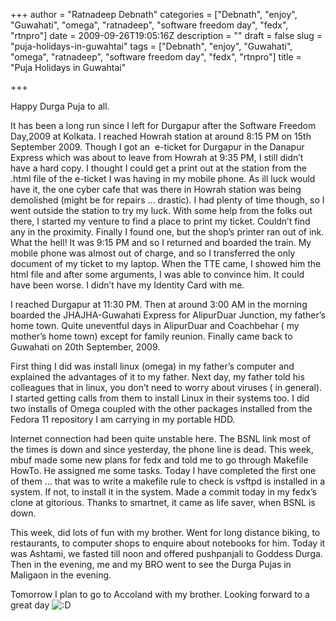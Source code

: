 +++
author = "Ratnadeep Debnath"
categories = ["Debnath", "enjoy", "Guwahati", "omega", "ratnadeep", "software freedom day", "fedx", "rtnpro"]
date = 2009-09-26T19:05:16Z
description = ""
draft = false
slug = "puja-holidays-in-guwahtai"
tags = ["Debnath", "enjoy", "Guwahati", "omega", "ratnadeep", "software freedom day", "fedx", "rtnpro"]
title = "Puja Holidays in Guwahtai"

+++


Happy Durga Puja to all.

It has been a long run since I left for Durgapur after the Software Freedom Day,2009 at Kolkata. I reached Howrah station at around 8:15 PM on 15th September 2009. Though I got an  e-ticket for Durgapur in the Danapur Express which was about to leave from Howrah at 9:35 PM, I still didn’t have a hard copy. I thought I could get a print out at the station from the .html file of the e-ticket I was having in my mobile phone. As ill luck would have it, the one cyber cafe that was there in Howrah station was being demolished (might be for repairs … drastic). I had plenty of time though, so I went outside the station to try my luck. With some help from the folks out there, I started my venture to find a place to print my ticket. Couldn’t find any in the proximity. Finally I found one, but the shop’s printer ran out of ink. What the hell! It was 9:15 PM and so I returned and boarded the train. My mobile phone was almost out of charge, and so I transferred the only document of my ticket to my laptop. When the TTE came, I showed him the html file and after some arguments, I was able to convince him. It could have been worse. I didn’t have my Identity Card with me.

I reached Durgapur at 11:30 PM. Then at around 3:00 AM in the morning boarded the JHAJHA-Guwahati Express for AlipurDuar Junction, my father’s home town. Quite uneventful days in AlipurDuar and Coachbehar ( my mother’s home town) except for family reunion. Finally came back to Guwahati on 20th September, 2009.

First thing I did was install linux (omega) in my father’s computer and explained the advantages of it to my father. Next day, my father told his colleagues that in linux, you don’t need to worry about viruses ( in general). I started getting calls from them to install Linux in their systems too. I did two installs of Omega coupled with the other packages installed from the Fedora 11 repository I am carrying in my portable HDD.

Internet connection had been quite unstable here. The BSNL link most of the times is down and since yesterday, the phone line is dead. This week, mbuf made some new plans for fedx and told me to go through Makefile HowTo. He assigned me some tasks. Today I have completed the first one of them … that was to write a makefile rule to check is vsftpd is installed in a system. If not, to install it in the system. Made a commit today in my fedx’s clone at gitorious. Thanks to smartnet, it came as life saver, when BSNL is down.

This week, did lots of fun with my brother. Went for long distance biking, to restaurants, to computer shops to enquire about notebooks for him. Today it was Ashtami, we fasted till noon and offered pushpanjali to Goddess Durga. Then in the evening, me and my BRO went to see the Durga Pujas in Maligaon in the evening.

Tomorrow I plan to go to Accoland with my brother. Looking forward to a great day ![:D](http://127.0.0.1:8080/wordpress/wp-includes/images/smilies/icon_biggrin.gif)

